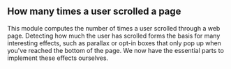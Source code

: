 ## How many times a user scrolled a page
This module computes the number of times a user scrolled through a web page.
Detecting how much the user has scrolled forms the basis for many interesting effects, 
such as parallax or opt-in boxes that only pop up when you've reached the bottom of the
page. We now have the essential parts to implement these effects ourselves.
